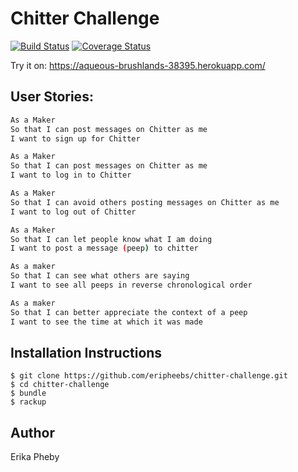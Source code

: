Chitter Challenge
=================
[![Build Status](https://travis-ci.org/eripheebs/chitter-challenge.svg?branch=master)](https://travis-ci.org/eripheebs/chitter-challenge)
[![Coverage Status](https://coveralls.io/repos/github/eripheebs/chitter-challenge/badge.svg?branch=master)](https://coveralls.io/github/eripheebs/chitter-challenge?branch=master)

Try it on: https://aqueous-brushlands-38395.herokuapp.com/

User Stories:
-------

```sh
As a Maker
So that I can post messages on Chitter as me
I want to sign up for Chitter

As a Maker
So that I can post messages on Chitter as me
I want to log in to Chitter

As a Maker
So that I can avoid others posting messages on Chitter as me
I want to log out of Chitter

As a Maker
So that I can let people know what I am doing  
I want to post a message (peep) to chitter

As a maker
So that I can see what others are saying  
I want to see all peeps in reverse chronological order

As a maker
So that I can better appreciate the context of a peep
I want to see the time at which it was made
```

Installation Instructions
-------
```
$ git clone https://github.com/eripheebs/chitter-challenge.git
$ cd chitter-challenge
$ bundle
$ rackup
```
Author
-------
Erika Pheby
